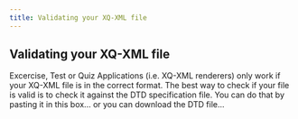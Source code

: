 ```yaml
---
title: Validating your XQ-XML file
---
```

## Validating your XQ-XML file
Excercise, Test or Quiz Applications (i.e. XQ-XML renderers) only work if your XQ-XML file is in the correct format. The best way to check if your file is valid is to check it against the DTD specification file. You can do that by pasting it in this box... or you can download the DTD file...